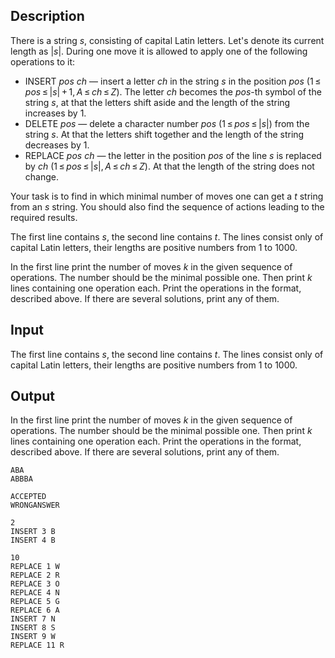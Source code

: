 ## Description

<div><p>There is a string <span class="tex-span"><i>s</i></span>, consisting of capital Latin letters. Let's denote its current length as <span class="tex-span">|<i>s</i>|</span>. During one move it is allowed to apply one of the following operations to it: </p><ul> <li> <span class="tex-font-style-tt">INSERT</span> <span class="tex-span"><i>pos</i></span> <span class="tex-span"><i>ch</i></span> — insert a letter <span class="tex-span"><i>ch</i></span> in the string <span class="tex-span"><i>s</i></span> in the position <span class="tex-span"><i>pos</i></span> (<span class="tex-span">1 ≤ <i>pos</i> ≤ |<i>s</i>| + 1, <i>A</i> ≤ <i>ch</i> ≤ <i>Z</i></span>). The letter <span class="tex-span"><i>ch</i></span> becomes the <span class="tex-span"><i>pos</i></span>-th symbol of the string <span class="tex-span"><i>s</i></span>, at that the letters shift aside and the length of the string increases by 1. </li><li> <span class="tex-font-style-tt">DELETE</span> <span class="tex-span"><i>pos</i></span> — delete a character number <span class="tex-span"><i>pos</i></span> (<span class="tex-span">1 ≤ <i>pos</i> ≤ |<i>s</i>|</span>) from the string <span class="tex-span"><i>s</i></span>. At that the letters shift together and the length of the string decreases by 1. </li><li> <span class="tex-font-style-tt">REPLACE</span> <span class="tex-span"><i>pos</i></span> <span class="tex-span"><i>ch</i></span> — the letter in the position <span class="tex-span"><i>pos</i></span> of the line <span class="tex-span"><i>s</i></span> is replaced by <span class="tex-span"><i>ch</i></span> (<span class="tex-span">1 ≤ <i>pos</i> ≤ |<i>s</i>|, <i>A</i> ≤ <i>ch</i> ≤ <i>Z</i></span>). At that the length of the string does not change. </li></ul><p>Your task is to find in which minimal number of moves one can get a <span class="tex-span"><i>t</i></span> string from an <span class="tex-span"><i>s</i></span> string. You should also find the sequence of actions leading to the required results.</p></div><div class="input-specification"><p>The first line contains <span class="tex-span"><i>s</i></span>, the second line contains <span class="tex-span"><i>t</i></span>. The lines consist only of capital Latin letters, their lengths are positive numbers from <span class="tex-span">1</span> to <span class="tex-span">1000</span>.</p></div><div class="output-specification"><p>In the first line print the number of moves <span class="tex-span"><i>k</i></span> in the given sequence of operations. The number should be the minimal possible one. Then print <span class="tex-span"><i>k</i></span> lines containing one operation each. Print the operations in the format, described above. If there are several solutions, print any of them.</p></div>

## Input

<p>The first line contains <span class="tex-span"><i>s</i></span>, the second line contains <span class="tex-span"><i>t</i></span>. The lines consist only of capital Latin letters, their lengths are positive numbers from <span class="tex-span">1</span> to <span class="tex-span">1000</span>.</p>

## Output

<p>In the first line print the number of moves <span class="tex-span"><i>k</i></span> in the given sequence of operations. The number should be the minimal possible one. Then print <span class="tex-span"><i>k</i></span> lines containing one operation each. Print the operations in the format, described above. If there are several solutions, print any of them.</p>





```input1
ABA
ABBBA

```




```input2
ACCEPTED
WRONGANSWER

```




```output1
2
INSERT 3 B
INSERT 4 B

```




```output2
10
REPLACE 1 W
REPLACE 2 R
REPLACE 3 O
REPLACE 4 N
REPLACE 5 G
REPLACE 6 A
INSERT 7 N
INSERT 8 S
INSERT 9 W
REPLACE 11 R

```


